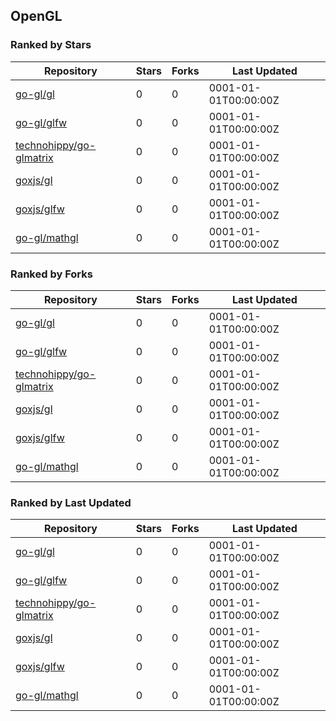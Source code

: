 ## OpenGL

### Ranked by Stars

| Repository | Stars | Forks | Last Updated |
|------------|-------|-------|--------------|
| [go-gl/gl](https://github.com/go-gl/gl) | 0 | 0 | 0001-01-01T00:00:00Z |
| [go-gl/glfw](https://github.com/go-gl/glfw) | 0 | 0 | 0001-01-01T00:00:00Z |
| [technohippy/go-glmatrix](https://github.com/technohippy/go-glmatrix) | 0 | 0 | 0001-01-01T00:00:00Z |
| [goxjs/gl](https://github.com/goxjs/gl) | 0 | 0 | 0001-01-01T00:00:00Z |
| [goxjs/glfw](https://github.com/goxjs/glfw) | 0 | 0 | 0001-01-01T00:00:00Z |
| [go-gl/mathgl](https://github.com/go-gl/mathgl) | 0 | 0 | 0001-01-01T00:00:00Z |

### Ranked by Forks

| Repository | Stars | Forks | Last Updated |
|------------|-------|-------|--------------|
| [go-gl/gl](https://github.com/go-gl/gl) | 0 | 0 | 0001-01-01T00:00:00Z |
| [go-gl/glfw](https://github.com/go-gl/glfw) | 0 | 0 | 0001-01-01T00:00:00Z |
| [technohippy/go-glmatrix](https://github.com/technohippy/go-glmatrix) | 0 | 0 | 0001-01-01T00:00:00Z |
| [goxjs/gl](https://github.com/goxjs/gl) | 0 | 0 | 0001-01-01T00:00:00Z |
| [goxjs/glfw](https://github.com/goxjs/glfw) | 0 | 0 | 0001-01-01T00:00:00Z |
| [go-gl/mathgl](https://github.com/go-gl/mathgl) | 0 | 0 | 0001-01-01T00:00:00Z |

### Ranked by Last Updated

| Repository | Stars | Forks | Last Updated |
|------------|-------|-------|--------------|
| [go-gl/gl](https://github.com/go-gl/gl) | 0 | 0 | 0001-01-01T00:00:00Z |
| [go-gl/glfw](https://github.com/go-gl/glfw) | 0 | 0 | 0001-01-01T00:00:00Z |
| [technohippy/go-glmatrix](https://github.com/technohippy/go-glmatrix) | 0 | 0 | 0001-01-01T00:00:00Z |
| [goxjs/gl](https://github.com/goxjs/gl) | 0 | 0 | 0001-01-01T00:00:00Z |
| [goxjs/glfw](https://github.com/goxjs/glfw) | 0 | 0 | 0001-01-01T00:00:00Z |
| [go-gl/mathgl](https://github.com/go-gl/mathgl) | 0 | 0 | 0001-01-01T00:00:00Z |

